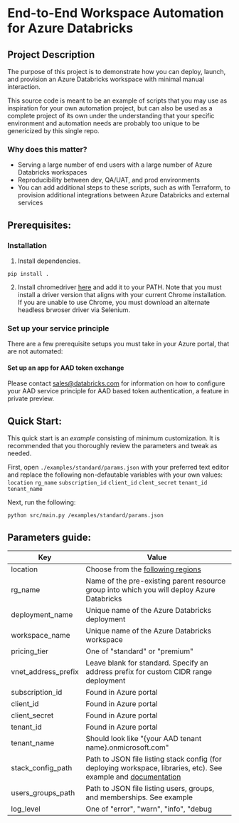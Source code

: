 # End-to-End Workspace Automation for Azure Databricks

## Project Description
The purpose of this project is to demonstrate how you can deploy, launch, and provision an Azure Databricks workspace with minimal manual interaction.

This source code is meant to be an example of scripts that you may use as inspiration for your own automation project, but can also be used as a complete project of its own under the understanding that your specific environment and automation needs are probably too unique to be genericized by this single repo.

### Why does this matter?
- Serving a large number of end users with a large number of Azure Databricks workspaces
- Reproducibility between dev, QA/UAT, and prod environments
- You can add additional steps to these scripts, such as with Terraform, to provision additional integrations between Azure Databricks and external services

## Prerequisites:

### Installation

1) Install dependencies.

`pip install .`

2) Install chromedriver [here](http://chromedriver.chromium.org/downloads) and add it to your PATH. Note that you must install a driver version that aligns with your current Chrome installation. If you are unable to use Chrome, you must download an alternate headless brwoser driver via Selenium.

### Set up your service principle

There are a few prerequisite setups you must take in your Azure portal, that are not automated:

#### Set up an app for AAD token exchange
Please contact sales@databricks.com for information on how to configure your AAD service principle for AAD based token authentication, a feature in private preview.

## Quick Start:

This quick start is an _example_ consisting of minimum customization. It is recommended that you thoroughly review the parameters and tweak as needed.

First, open `./examples/standard/params.json` with your preferred text editor and replace the following non-defautable variables with your own values:
`location`
`rg_name`
`subscription_id`
`client_id`
`clent_secret`
`tenant_id`
`tenant_name`

Next, run the following:
```
python src/main.py /examples/standard/params.json
```

## Parameters guide:

| Key  | Value  |
|---|---|
| location  | Choose from the [following regions](https://docs.azuredatabricks.net/administration-guide/cloud-configurations/regions.html)  |
| rg_name  | Name of the pre-existing parent resource group into which you will deploy Azure Databricks  |
| deployment_name  | Unique name of the Azure Databricks deployment  |
| workspace_name | Unique name of the Azure Databricks workspace |
| pricing_tier | One of "standard" or "premium" |
| vnet_address_prefix | Leave blank for standard. Specify an address prefix for custom CIDR range deployment |
| subscription_id | Found in Azure portal |
| client_id | Found in Azure portal |
| client_secret | Found in Azure portal |
| tenant_id | Found in Azure portal |
| tenant_name | Should look like "{your AAD tenant name}.onmicrosoft.com"  |
| stack_config_path | Path to JSON file listing stack config (for deploying workspace, libraries, etc). See example and [documentation](https://docs.databricks.com/user-guide/dev-tools/stack.html) |
| users_groups_path | Path to JSON file listing users, groups, and memberships. See example |
| log_level | One of "error", "warn", "info", "debug |
